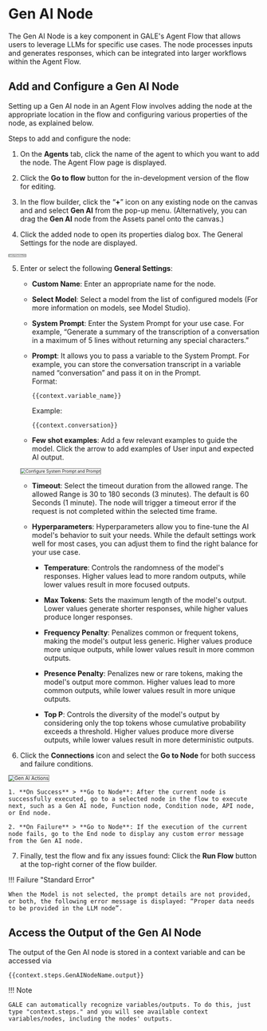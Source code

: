 # Gen AI Node

The Gen AI Node is a key component in GALE's Agent Flow that allows users to leverage LLMs for specific use cases. The node processes inputs and generates responses, which can be integrated into larger workflows within the Agent Flow.

## Add and Configure a Gen AI Node

Setting up a Gen AI node in an Agent Flow involves adding the node at the appropriate location in the flow and configuring various properties of the node, as explained below.

Steps to add and configure the node:

1. On the **Agents** tab, click the name of the agent to which you want to add the node. The Agent Flow page is displayed. 

2. Click the **Go to flow** button for the in-development version of the flow for editing.

3. In the flow builder, click the “**+**” icon on any existing node on the canvas and and select **Gen AI** from the pop-up menu. (Alternatively, you can drag the **Gen AI** node from the Assets panel onto the canvas.)  

4. Click the added node to open its properties dialog box. The General Settings for the node are displayed.  
<img src="../images/configure-gen-ai-node.png" alt="Configure Gen AI Node" title="Configure Gen AI Node" style="border: 1px solid gray; zoom:20%;">

5. Enter or select the following **General Settings**:

    * **Custom Name**: Enter an appropriate name for the node.

    * **Select Model**: Select a model from the list of configured models (For more information on models, see Model Studio).

    * **System Prompt**: Enter the System Prompt for your use case. 
    For example, “Generate a summary of the transcription of a conversation in a maximum of 5 lines without returning any special characters.”

    * **Prompt**: It allows you to pass a variable to the System Prompt. For example, you can store the conversation transcript in a variable named “conversation” and pass it on in the Prompt.  
    Format:

        `{{context.variable_name}}`

         Example:

        `{{context.conversation}}`

    * **Few shot examples**: Add a few relevant examples to guide the model. Click the arrow to add examples of User input and expected AI output.  
    <img src="../images/gen-ai-node-summarization.png" alt="Configure System Prompt and Prompt" title="Configure System Prompt and Prompt" style="border: 1px solid gray; zoom:60%;"> 

    * **Timeout**: Select the timeout duration from the allowed range.
    The allowed Range is 30 to 180 seconds (3 minutes). The
    default is 60 Seconds (1 minute).
    The node will trigger a timeout error if the request is not completed within the selected time frame.

    * **Hyperparameters**: Hyperparameters allow you to fine-tune the AI model's behavior to suit your needs. While the default settings work well for most cases, you can adjust them to find the right balance for your use case.

        * **Temperature**: Controls the randomness of the model's responses. Higher values lead to more random outputs, while lower values result in more focused outputs.

        * **Max Tokens**: Sets the maximum length of the model's output. Lower values generate shorter responses, while higher values produce longer responses.

        * **Frequency Penalty**: Penalizes common or frequent tokens, making the model's output less generic. Higher values produce more unique outputs, while lower values result in more common outputs.

        * **Presence Penalty**: Penalizes new or rare tokens, making the model's output more common. Higher values lead to more common outputs, while lower values result in more unique outputs.

        * **Top P**: Controls the diversity of the model's output by considering only the top tokens whose cumulative probability exceeds a threshold. Higher values produce more diverse outputs, while lower values result in more deterministic outputs.

6. Click the **Connections** icon and select the **Go to Node** for both success and failure conditions.  
<img src="../images/gen-ai-connections.png" alt="Gen AI Actions" title="Gen AI Actions" style="border: 1px solid gray; zoom:70%;">

    1. **On Success** > **Go to Node**: After the current node is successfully executed, go to a selected node in the flow to execute next, such as a Gen AI node, Function node, Condition node, API node, or End node.

    2. **On Failure** > **Go to Node**: If the execution of the current node fails, go to the End node to display any custom error message from the Gen AI node.

7. Finally, test the flow and fix any issues found: Click the **Run Flow** button at the top-right corner of the flow builder.

!!! Failure "Standard Error"

    When the Model is not selected, the prompt details are not provided, or both, the following error message is displayed: “Proper data needs to be provided in the LLM node”.

## Access the Output of the Gen AI Node

The output of the Gen AI node is stored in a context variable and can be accessed via

`{{context.steps.GenAINodeName.output}}`

!!! Note

    GALE can automatically recognize variables/outputs. To do this, just type "context.steps." and you will see available context variables/nodes, including the nodes' outputs.